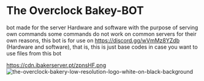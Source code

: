 # The Overclock Bakey-BOT
bot made for the server Hardware and software with the purpose of serving own commands
some commands do not work on common servers for their own reasons, this bot is for use on https://discord.gg/wVmMz8YZdb (Hardware and software), that is, this is just base codes in case you want to use files from this bot

https://cdn.ibakerserver.pt/zpnsHF.png
![the-overclock-bakery-low-resolution-logo-white-on-black-background](https://cdn.ibakerserver.pt/zpnsHF.png)
